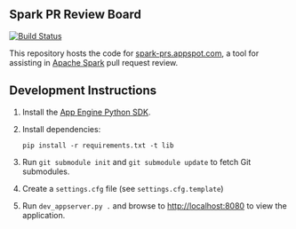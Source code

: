 ## Spark PR Review Board

[![Build Status](https://travis-ci.org/databricks/spark-pr-dashboard.svg?branch=master)](https://travis-ci.org/databricks/spark-pr-dashboard)

This repository hosts the code for [spark-prs.appspot.com](http://spark-prs.appspot.com), a tool for assisting in [Apache Spark](https://github.com/apache/spark/) pull request review.

## Development Instructions

1. Install the [App Engine Python SDK](https://developers.google.com/appengine/downloads).
2. Install dependencies:

   ```
   pip install -r requirements.txt -t lib
   ```
3. Run `git submodule init` and `git submodule update` to fetch Git submodules.
4. Create a `settings.cfg` file (see `settings.cfg.template`)
5. Run `dev_appserver.py .` and browse to [http://localhost:8080](http://localhost:8080) to view the application.
